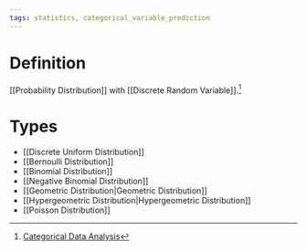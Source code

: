 ```yaml
---
tags: statistics, categorical_variable_prediction
---
```


# Definition

[[Probability Distribution]] with [[Discrete Random Variable]].[^1]

# Types
- [[Discrete Uniform Distribution]]
- [[Bernoulli Distribution]]
- [[Binomial Distribution]]
- [[Negative Binomial Distribution]]
- [[Geometric Distribution|Geometric Distribution]]
- [[Hypergeometric Distribution|Hypergeometric Distribution]]
- [[Poisson Distribution]]

[^1]: [Categorical Data Analysis](zotero://open-pdf/library/items/JZKRKD5L?page=23)